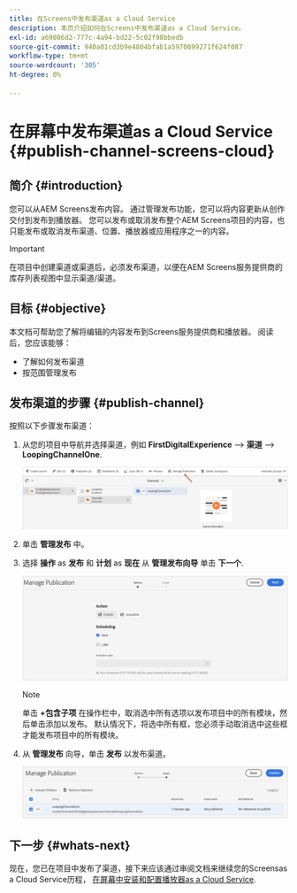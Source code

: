 ```yaml
---
title: 在Screens中发布渠道as a Cloud Service
description: 本页介绍如何在Screens中发布渠道as a Cloud Service。
exl-id: a69086d2-777c-4a94-bd22-5c02f98bbedb
source-git-commit: 940a01cd3b9e4804bfab1a5970699271f624f087
workflow-type: tm+mt
source-wordcount: '305'
ht-degree: 0%

---
```


# 在屏幕中发布渠道as a Cloud Service {#publish-channel-screens-cloud}

## 简介 {#introduction}

您可以从AEM Screens发布内容。 通过管理发布功能，您可以将内容更新从创作交付到发布到播放器。 您可以发布或取消发布整个AEM Screens项目的内容，也只能发布或取消发布渠道、位置、播放器或应用程序之一的内容。

>[!IMPORTANT]
>在项目中创建渠道或渠道后，必须发布渠道，以便在AEM Screens服务提供商的库存列表视图中显示渠道/渠道。

## 目标 {#objective}

本文档可帮助您了解将编辑的内容发布到Screens服务提供商和播放器。 阅读后，您应该能够：

* 了解如何发布渠道
* 按范围管理发布

## 发布渠道的步骤 {#publish-channel}

按照以下步骤发布渠道：

1. 从您的项目中导航并选择渠道，例如 **FirstDigitalExperience** —> **渠道** —> **LoopingChannelOne**.

   ![](/help/screens-cloud/assets/create-content/managepub-1.png)

1. 单击 **管理发布** 中。

1. 选择 **操作** as **发布** 和 **计划** as **现在** 从 **管理发布向导** 单击 **下一个**.

   ![](/help/screens-cloud/assets/create-content/managepub-2.png)

   >[!NOTE]
   >单击 **+包含子项** 在操作栏中，取消选中所有选项以发布项目中的所有模块，然后单击添加以发布。 默认情况下，将选中所有框，您必须手动取消选中这些框才能发布项目中的所有模块。

1. 从 **管理发布** 向导，单击 **发布** 以发布渠道。

   ![](/help/screens-cloud/assets/create-content/managepub-3.png)


## 下一步 {#whats-next}

现在，您已在项目中发布了渠道，接下来应该通过审阅文档来继续您的Screensas a Cloud Service历程， [在屏幕中安装和配置播放器as a Cloud Service](/help/screens-cloud/creating-content/manage-publish.md).
